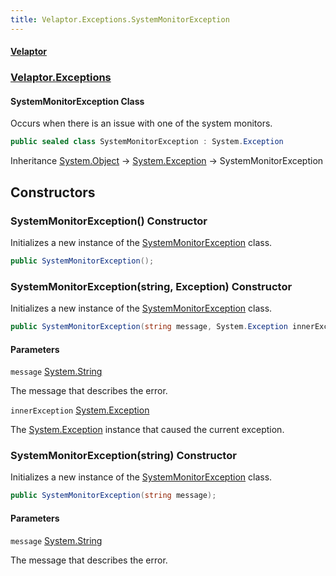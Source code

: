 ```yaml
---
title: Velaptor.Exceptions.SystemMonitorException
---
```


#### [Velaptor](Namespaces.md 'Velaptor Namespaces')
### [Velaptor.Exceptions](Velaptor.Exceptions.md 'Velaptor.Exceptions')

#### SystemMonitorException Class

Occurs when there is an issue with one of the system monitors.

```csharp
public sealed class SystemMonitorException : System.Exception
```

Inheritance [System.Object](https://docs.microsoft.com/en-us/dotnet/api/System.Object 'System.Object') → [System.Exception](https://docs.microsoft.com/en-us/dotnet/api/System.Exception 'System.Exception') → SystemMonitorException
## Constructors

<a name='Velaptor.Exceptions.SystemMonitorException.SystemMonitorException()'></a>

### SystemMonitorException() Constructor

Initializes a new instance of the [SystemMonitorException](Velaptor.Exceptions.SystemMonitorException.md 'Velaptor.Exceptions.SystemMonitorException') class.

```csharp
public SystemMonitorException();
```

<a name='Velaptor.Exceptions.SystemMonitorException.SystemMonitorException(string,System.Exception)'></a>

### SystemMonitorException(string, Exception) Constructor

Initializes a new instance of the [SystemMonitorException](Velaptor.Exceptions.SystemMonitorException.md 'Velaptor.Exceptions.SystemMonitorException') class.

```csharp
public SystemMonitorException(string message, System.Exception innerException);
```
#### Parameters

<a name='Velaptor.Exceptions.SystemMonitorException.SystemMonitorException(string,System.Exception).message'></a>

`message` [System.String](https://docs.microsoft.com/en-us/dotnet/api/System.String 'System.String')

The message that describes the error.

<a name='Velaptor.Exceptions.SystemMonitorException.SystemMonitorException(string,System.Exception).innerException'></a>

`innerException` [System.Exception](https://docs.microsoft.com/en-us/dotnet/api/System.Exception 'System.Exception')

The [System.Exception](https://docs.microsoft.com/en-us/dotnet/api/System.Exception 'System.Exception') instance that caused the current exception.

<a name='Velaptor.Exceptions.SystemMonitorException.SystemMonitorException(string)'></a>

### SystemMonitorException(string) Constructor

Initializes a new instance of the [SystemMonitorException](Velaptor.Exceptions.SystemMonitorException.md 'Velaptor.Exceptions.SystemMonitorException') class.

```csharp
public SystemMonitorException(string message);
```
#### Parameters

<a name='Velaptor.Exceptions.SystemMonitorException.SystemMonitorException(string).message'></a>

`message` [System.String](https://docs.microsoft.com/en-us/dotnet/api/System.String 'System.String')

The message that describes the error.